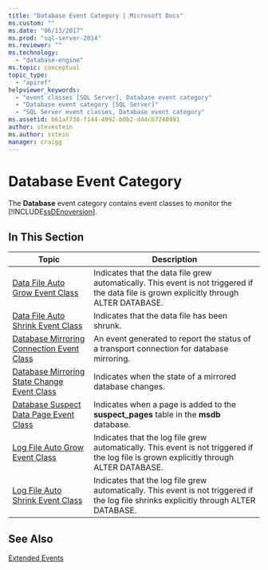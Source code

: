 ```yaml
---
title: "Database Event Category | Microsoft Docs"
ms.custom: ""
ms.date: "06/13/2017"
ms.prod: "sql-server-2014"
ms.reviewer: ""
ms.technology: 
  - "database-engine"
ms.topic: conceptual
topic_type: 
  - "apiref"
helpviewer_keywords: 
  - "event classes [SQL Server], Database event category"
  - "Database event category [SQL Server]"
  - "SQL Server event classes, Database event category"
ms.assetid: b61af738-f144-4992-b0b2-d44cb7240991
author: stevestein
ms.author: sstein
manager: craigg
---
```

# Database Event Category
  The **Database** event category contains event classes to monitor the [!INCLUDE[ssDEnoversion](../../includes/ssdenoversion-md.md)].  
  
## In This Section  
  
|Topic|Description|  
|-----------|-----------------|  
|[Data File Auto Grow Event Class](data-file-auto-grow-event-class.md)|Indicates that the data file grew automatically. This event is not triggered if the data file is grown explicitly through ALTER DATABASE.|  
|[Data File Auto Shrink Event Class](data-file-auto-shrink-event-class.md)|Indicates that the data file has been shrunk.|  
|[Database Mirroring Connection Event Class](database-mirroring-connection-event-class.md)|An event generated to report the status of a transport connection for database mirroring.|  
|[Database Mirroring State Change Event Class](database-mirroring-state-change-event-class.md)|Indicates when the state of a mirrored database changes.|  
|[Database Suspect Data Page Event Class](database-suspect-data-page-event-class.md)|Indicates when a page is added to the **suspect_pages** table in the **msdb** database.|  
|[Log File Auto Grow Event Class](log-file-auto-grow-event-class.md)|Indicates that the log file grew automatically. This event is not triggered if the log file is grown explicitly through ALTER DATABASE.|  
|[Log File Auto Shrink Event Class](log-file-auto-shrink-event-class.md)|Indicates that the log file grew automatically. This event is not triggered if the log file shrinks explicitly through ALTER DATABASE.|  
  
## See Also  
 [Extended Events](../extended-events/extended-events.md)  
  
  
